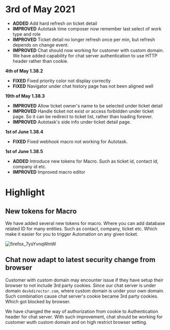 # 3rd of May 2021

- **ADDED** Add hard refresh on ticket detail
- **IMPROVED** Autotask time composer now remember last select of work type and role
- **IMPROVED** Ticket detail no longer refresh once per min, but refresh depends on change event.
- **IMPROVED** Chat should now working for customer with custom domain. We have added capability for chat server authentication to use HTTP header rather than cookie.

**4th of May 1.38.2**
- **FIXED** Fixed priority color not display correctly
- **FIXED** Navigator under chat history page has not been aligned well

**19th of May 1.38.3**
- **IMPROVED** Allow ticket owner's name to be selected under ticket detail
- **IMPROVED** Handle ticket not exist or access forbidden under ticket page. So it can be redirect to ticket list, rather than loading forever.
- **IMPROVED** Autotask's side info under ticket detail page.

**1st of June 1.38.4**
- **FIXED** Fixed webhook macro not working for Autotask.

**1st of June 1.38.5**
- **ADDED** Introduce new tokens for Macro. Such as ticket id, contact id, company id etc.
- **IMPROVED** Improved macro editor

# Highlight

## New tokens for Macro
We have added several new tokens for macro. Where you can add database related ID for many entities. Such as contact, company, ticket etc. Which make it easier for you to trigger Automation on any given ticket.

![firefox_7ysYvnqWmW](https://user-images.githubusercontent.com/1712143/124681444-a8dbfd80-df1c-11eb-92d0-1a0f2f7763c2.png)

## Chat now adapt to latest security change from browser
Customer with custom domain may encounter issue if they have setup their browser to not include 3rd party cookies. Since our chat server is under domain `deskdirector.com`, where custom domain is under your own domain. Such combination cause chat server's cookie became 3rd party cookies. Which got blocked by browser.

We have changed the way of authorization from cookie to Authentication header for chat server. With such improvement, chat should be working for customer wuth custom domain and on high restrict browser setting.
